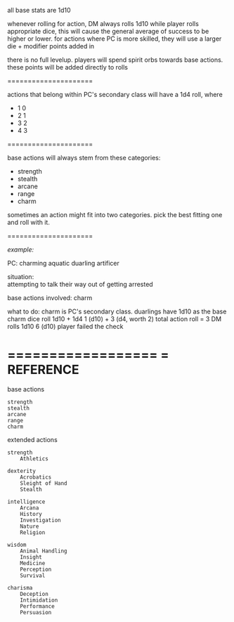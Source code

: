 all base stats are 1d10


whenever rolling for action, DM always rolls 1d10 while player rolls appropriate dice,
this will cause the general average of success to be higher or lower.
for actions where PC is more skilled, they will use a larger die + modifier points added in


there is no full levelup. players will spend spirit orbs towards base actions. 
these points will be added directly to rolls

=====================

actions that belong within PC's secondary class will have a 1d4 roll, where

* 1     0
* 2     1
* 3     2
* 4     3

=====================

base actions will always stem from these categories:

* strength
* stealth
* arcane
* range
* charm

sometimes an action might fit into two categories. 
pick the best fitting one and roll with it.

=====================

_example:_

PC: charming aquatic duarling artificer

situation:  
    attempting to talk their way out of getting arrested

base actions involved:
    charm

what to do: 
    charm is PC's secondary class.
    duarlings have 1d10 as the base charm dice
    roll 1d10 + 1d4
        1 (d10) + 3 (d4, worth 2)
        total action roll = 3
    DM rolls 1d10
        6 (d10)
    player failed the check
    
        

        
==================
= REFERENCE
==================

base actions

    strength
    stealth
    arcane
    range
    charm

extended actions

    strength
        Athletics
        
    dexterity
        Acrobatics
        Sleight of Hand
        Stealth
        
    intelligence
        Arcana
        History
        Investigation
        Nature
        Religion
        
    wisdom
        Animal Handling
        Insight
        Medicine
        Perception
        Survival
        
    charisma
        Deception
        Intimidation
        Performance
        Persuasion
